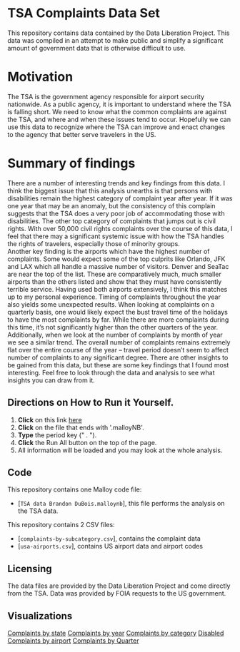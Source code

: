 # TSA Complaints Data Set

This repository contains data contained by the Data Liberation Project.  This data was compiled in an attempt to make public and simplify a significant amount of government data that is otherwise difficult to use. 


# Motivation
The TSA is the government agency responsible for airport security nationwide.  As a public agency, it is important to understand where the TSA is falling short.  We need to know what the common complaints are against the TSA, and where and when these issues tend to occur.  Hopefully we can use this data to recognize where the TSA can improve and enact changes to the agency that better serve travelers in the US.  

# Summary of findings
  There are a number of interesting trends and key findings from this data.  I think the biggest issue that this analysis unearths is that persons with disabilities remain the highest category of complaint year after year.  If it was one year that may be an anomaly, but the consistency of this complain suggests that the TSA does a very poor job of accommodating those with disabilities.  The other top category of complaints that jumps out is civil rights.  With over 50,000 civil rights complaints over the course of this data, I feel that there may a significant systemic issue with how the TSA handles the rights of travelers, especially those of minority groups.  
  Another key finding is the airports which have the highest number of complaints.  Some would expect some of the top culprits like Orlando, JFK and LAX which all handle a massive number of visitors.  Denver and SeaTac are near the top of the list.  These are comparatively much, much smaller airports than the others listed and show that they must have consistently terrible service.  Having used both airports extensively, I think this matches up to my personal experience.
  Timing of complaints throughout the year also yields some unexpected results.  When looking at complaints on a quarterly basis, one would likely expect the bust travel time of the holidays to have the most complaints by far.  While there are more complaints during this time, it’s not significantly higher than the other quarters of the year.  Additionally, when we look at the number of complaints by month of year we see a similar trend.  The overall number of complaints remains extremely flat over the entire course of the year – travel period doesn’t seem to affect number of complaints to any significant degree.
  There are other insights to be gained from this data, but these are some key findings that I found most interesting.  Feel free to look through the data and analysis to see what insights you can draw from it.  


## Directions on How to Run it Yourself. 
1.  **Click** on this link [here](https://github.com/BrandonDuBois1/Malloy-TSA) 
2.   **Click** on the file that ends with '.malloyNB'.
3.   **Type** the period key (" . "). 
4.   **Click** the Run All button on the top of the page. 
5. All information will be loaded and you may look at the whole analysis.


## Code

This repository contains one Malloy code file:
- [`TSA data Brandon DuBois.malloynb`], this file performs the analysis on the TSA data.

This repository contains 2 CSV files:
- [`complaints-by-subcategory.csv`], contains the complaint data 
- [`usa-airports.csv`], contains US airport data and airport codes

## Licensing 

The data files are provided by the Data Liberation Project and come directly from the TSA.  Data was provided by FOIA requests to the US government.  

## Visualizations
[Complaints by state](https://imgur.com/a/ldbNLZF)
[Complaints by year](https://imgur.com/a/lTAXMvf)
[Complaints by category](https://imgur.com/a/7CA7HZL)
[Disabled Complaints by airport](https://imgur.com/a/8y33YHr)
[Complaints by Quarter](https://imgur.com/a/KTJJKDX)

